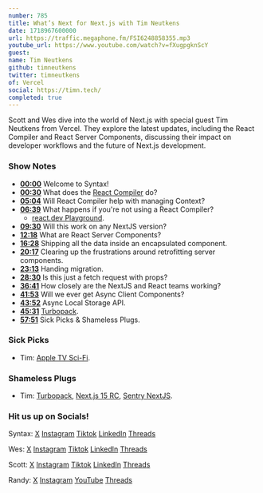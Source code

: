 ```yaml
---
number: 785
title: What’s Next for Next.js with Tim Neutkens
date: 1718967600000
url: https://traffic.megaphone.fm/FSI6248858355.mp3
youtube_url: https://www.youtube.com/watch?v=fXugpgknScY
guest: 
name: Tim Neutkens
github: timneutkens
twitter: timneutkens
of: Vercel
social: https://timn.tech/
completed: true
---
```


Scott and Wes dive into the world of Next.js with special guest Tim Neutkens from Vercel. They explore the latest updates, including the React Compiler and React Server Components, discussing their impact on developer workflows and the future of Next.js development.

### Show Notes

* **[00:00](#t=00:00)** Welcome to Syntax!
* **[00:30](#t=00:30)** What does the [React Compiler](https://rc.nextjs.org/docs/app/api-reference/next-config-js/reactCompiler) do?
* **[05:04](#t=05:04)** Will React Compiler help with managing Context?
* **[06:39](#t=06:39)** What happens if you're not using a React Compiler?
  * [react.dev Playground](https://playground.react.dev/).
* **[09:30](#t=09:30)** Will this work on any NextJS version?
* **[12:18](#t=12:18)** What are React Server Components?
* **[16:28](#t=16:28)** Shipping all the data inside an encapsulated component.
* **[20:17](#t=20:17)** Clearing up the frustrations around retrofitting server components.
* **[23:13](#t=23:13)** Handing migration.
* **[28:30](#t=28:30)** Is this just a fetch request with props?
* **[36:41](#t=36:41)** How closely are the NextJS and React teams working?
* **[41:53](#t=41:53)** Will we ever get Async Client Components?
* **[43:52](#t=43:52)** Async Local Storage API.
* **[45:31](#t=45:31)** [Turbopack](https://nextjs.org/docs/architecture/turbopack).
* **[57:51](#t=57:51)** Sick Picks & Shameless Plugs.

### Sick Picks

- Tim: [Apple TV Sci-Fi](https://tv.apple.com/us/room/apple-tv-sci-fi/edt.item.650b3154-accd-4b87-9f89-6bde117cee31).

### Shameless Plugs

- Tim: [Turbopack](https://nextjs.org/docs/architecture/turbopack), [Next.js 15 RC](https://nextjs.org/blog/next-15-rc), [Sentry NextJS](https://docs.sentry.io/platforms/javascript/guides/nextjs/).

### Hit us up on Socials!

Syntax: [X](https://twitter.com/syntaxfm) [Instagram](https://www.instagram.com/syntax_fm/) [Tiktok](https://www.tiktok.com/@syntaxfm) [LinkedIn](https://www.linkedin.com/company/96077407/admin/feed/posts/) [Threads](https://www.threads.net/@syntax_fm)

Wes: [X](https://twitter.com/wesbos) [Instagram](https://www.instagram.com/wesbos/) [Tiktok](https://www.tiktok.com/@wesbos) [LinkedIn](https://www.linkedin.com/in/wesbos/) [Threads](https://www.threads.net/@wesbos)

Scott: [X](https://twitter.com/stolinski) [Instagram](https://www.instagram.com/stolinski/) [Tiktok](https://www.tiktok.com/@stolinski) [LinkedIn](https://www.linkedin.com/in/stolinski/) [Threads](https://www.threads.net/@stolinski)

Randy: [X](https://twitter.com/randyrektor) [Instagram](https://www.instagram.com/randyrektor/) [YouTube](https://www.youtube.com/@randyrektor) [Threads](https://www.threads.net/@randyrektor)
